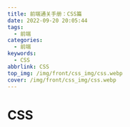 ```yaml
---
title: 前端通关手册：CSS篇
date: 2022-09-20 20:05:44
tags:
  - 前端
categories:
  - 前端
keywords:
  - CSS
abbrlink: CSS
top_img: /img/front/css_img/css.webp
cover: /img/front/css_img/css.webp
---
```


# CSS
